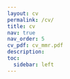 ```yaml
---
layout: cv
permalink: /cv/
title: cv
nav: true
nav_order: 5
cv_pdf: cv_mmr.pdf
description: 
toc:
  sidebar: left
---
```

